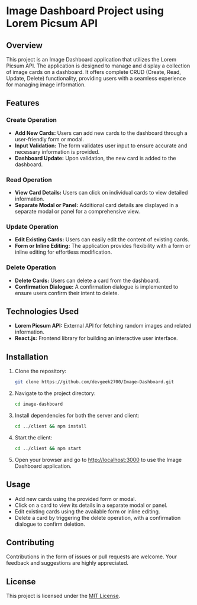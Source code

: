 # Image Dashboard Project using Lorem Picsum API

## Overview

This project is an Image Dashboard application that utilizes the Lorem Picsum API. The application is designed to manage and display a collection of image cards on a dashboard. It offers complete CRUD (Create, Read, Update, Delete) functionality, providing users with a seamless experience for managing image information.

## Features

### Create Operation

- **Add New Cards:** Users can add new cards to the dashboard through a user-friendly form or modal.
- **Input Validation:** The form validates user input to ensure accurate and necessary information is provided.
- **Dashboard Update:** Upon validation, the new card is added to the dashboard.

### Read Operation

- **View Card Details:** Users can click on individual cards to view detailed information.
- **Separate Modal or Panel:** Additional card details are displayed in a separate modal or panel for a comprehensive view.

### Update Operation

- **Edit Existing Cards:** Users can easily edit the content of existing cards.
- **Form or Inline Editing:** The application provides flexibility with a form or inline editing for effortless modification.

### Delete Operation

- **Delete Cards:** Users can delete a card from the dashboard.
- **Confirmation Dialogue:** A confirmation dialogue is implemented to ensure users confirm their intent to delete.

## Technologies Used

- **Lorem Picsum API:** External API for fetching random images and related information.
- **React.js:** Frontend library for building an interactive user interface.


## Installation

1. Clone the repository:

   ```bash
   git clone https://github.com/devgeek2700/Image-Dashboard.git
   ```

2. Navigate to the project directory:

   ```bash
   cd image-dashboard
   ```

3. Install dependencies for both the server and client:

   ```bash
   cd ../client && npm install
   ```

4. Start the client:

   ```bash
   cd ../client && npm start
   ```

7. Open your browser and go to [http://localhost:3000](http://localhost:3000) to use the Image Dashboard application.

## Usage

- Add new cards using the provided form or modal.
- Click on a card to view its details in a separate modal or panel.
- Edit existing cards using the available form or inline editing.
- Delete a card by triggering the delete operation, with a confirmation dialogue to confirm deletion.

## Contributing

Contributions in the form of issues or pull requests are welcome. Your feedback and suggestions are highly appreciated.

## License

This project is licensed under the [MIT License](LICENSE).
